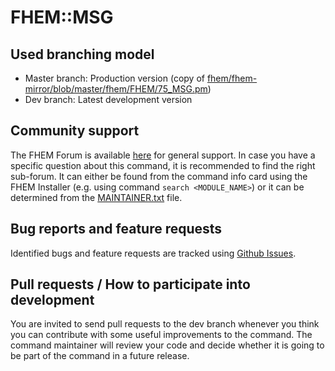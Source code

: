 # FHEM::MSG

## Used branching model
* Master branch: Production version (copy of [fhem/fhem-mirror/blob/master/fhem/FHEM/75_MSG.pm](https://github.com/fhem/fhem-mirror/blob/master/fhem/FHEM/75_MSG.pm))
* Dev branch: Latest development version

## Community support
The FHEM Forum is available [here](https://forum.fhem.de/) for general support.
In case you have a specific question about this command, it is recommended to find the right sub-forum.
It can either be found from the command info card using the FHEM Installer (e.g. using command `search <MODULE_NAME>`) or it can be determined from the [MAINTAINER.txt](https://github.com/fhem/fhem-mirror/blob/master/fhem/MAINTAINER.txt) file.

## Bug reports and feature requests
Identified bugs and feature requests are tracked using [Github Issues](https://github.com/fhem/MSG/issues).

## Pull requests / How to participate into development
You are invited to send pull requests to the dev branch whenever you think you can contribute with some useful improvements to the command.
The command maintainer will review your code and decide whether it is going to be part of the command in a future release.
